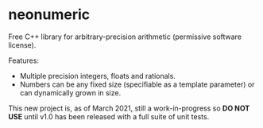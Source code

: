 # neonumeric
Free C++ library for arbitrary-precision arithmetic (permissive software license).

Features:

* Multiple precision integers, floats and rationals.
* Numbers can be any fixed size (specifiable as a template parameter) or can dynamically grown in size.

This new project is, as of March 2021, still a work-in-progress so **DO NOT USE** until v1.0 has been released with a full suite of unit tests.
